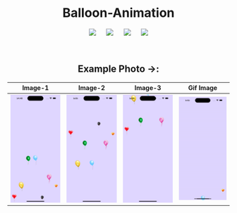 <div align = "center">
  <h1>Balloon-Animation</h1>
  
![](https://img.shields.io/badge/Build-passing-success.svg?style=flat)&nbsp;&nbsp;&nbsp;&nbsp;&nbsp;
![](https://img.shields.io/badge/Platform-iOS-ff69b4.svg?style=flat)&nbsp;&nbsp;&nbsp;&nbsp;&nbsp;
![](https://img.shields.io/badge/Supported-iOS16.1%20%7C%20OSX%2016.1-4BC51D.svg?style=flat)&nbsp;&nbsp;&nbsp;&nbsp;&nbsp;
![](https://img.shields.io/badge/Swift-5.7.1-orange.svg?style=flat)

<br/>

## Example Photo ->:
|Image-1|Image-2|Image-3|Gif Image|
|---|---|---|---|
|<img src= './Image sample/1.png' width='220px'>|<img src='./Image sample/2.png' width='220px'>|<img src='./Image sample/3.png' width='220px'>|<img src='./Image sample/4.gif' width='220px'>|
<br/>

</div>
